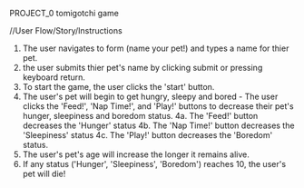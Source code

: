 PROJECT_0 tomigotchi game

//User Flow/Story/Instructions

1. The user navigates to form (name your pet!) and types a name for thier pet.
2. the user submits thier pet's name by clicking submit or pressing keyboard return.
3. To start the game, the user clicks the 'start' button.
4. The user's pet will begin to get hungry, sleepy and bored - The user clicks the 'Feed!', 'Nap Time!', and 'Play!' buttons to decrease their pet's hunger, sleepiness and boredom status.
    4a. The 'Feed!' button decreases the 'Hunger' status
    4b. The  'Nap Time!' button decreases the 'Sleepiness' status
    4c. The 'Play!' button decreases the 'Boredom' status.
5. The user's pet's age will increase the longer it remains alive.
6. If any status ('Hunger', 'Sleepiness', 'Boredom') reaches 10, the user's pet will die! 